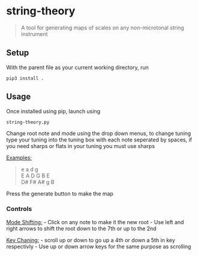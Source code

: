 # string-theory

> A tool for generating maps of scales on any non-microtonal string instrument

## Setup
With the parent file as your current working directory, run

```pip3 install .```

## Usage
Once installed using pip, launch using

```string-theory.py```

Change root note and mode using the drop down menus, to change tuning type your tuning into the tuning box
with each note seperated by spaces, if you need sharps or flats in your tuning you must use sharps

<ins>Examples:</ins>  
>e a d g  
>E A D G B E  
>D# F# A# g B  

Press the generate button to make the map

### Controls
<ins>Mode Shifting:</ins>
    - Click on any note to make it the new root
    - Use left and right arrows to shift the root down to the 7th or up to the 2nd


<ins>Key Chaning:</ins>
    - scroll up or down to go up a 4th or down a 5th in key respectivly 
    - Use up or down arrow keys for the same purpose as scrolling
